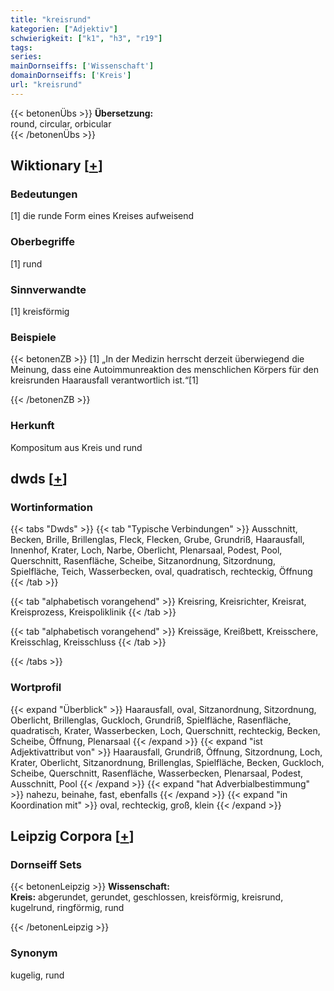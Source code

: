 ```yaml
---
title: "kreisrund"
kategorien: ["Adjektiv"]
schwierigkeit: ["k1", "h3", "r19"]
tags:
series:
mainDornseiffs: ['Wissenschaft']
domainDornseiffs: ['Kreis']
url: "kreisrund"
---
```


{{< betonenÜbs >}}
**Übersetzung:**  
round, circular, orbicular  
{{< /betonenÜbs >}}

## Wiktionary [[+](https://de.wiktionary.org/wiki/kreisrund)]

### Bedeutungen
[1] die runde Form eines Kreises aufweisend  

### Oberbegriffe
[1] rund  

### Sinnverwandte
[1] kreisförmig  

### Beispiele
{{< betonenZB >}}
[1] „In der Medizin herrscht derzeit überwiegend die Meinung, dass eine Autoimmunreaktion des menschlichen Körpers für den kreisrunden Haarausfall verantwortlich ist.“[1]  

{{< /betonenZB >}}
### Herkunft
Kompositum aus Kreis und rund  



## dwds [[+](https://www.dwds.de/wb/kreisrund)]

### Wortinformation
{{< tabs "Dwds" >}}
{{< tab "Typische Verbindungen" >}}
Ausschnitt, Becken, Brille, Brillenglas, Fleck, Flecken, Grube, Grundriß, Haarausfall, Innenhof, Krater, Loch, Narbe, Oberlicht, Plenarsaal, Podest, Pool, Querschnitt, Rasenfläche, Scheibe, Sitzanordnung, Sitzordnung, Spielfläche, Teich, Wasserbecken, oval, quadratisch, rechteckig, Öffnung
{{< /tab >}}

{{< tab "alphabetisch vorangehend" >}}
Kreisring, Kreisrichter, Kreisrat, Kreisprozess, Kreispoliklinik
{{< /tab >}}

{{< tab "alphabetisch vorangehend" >}}
Kreissäge, Kreißbett, Kreisschere, Kreisschlag, Kreisschluss
{{< /tab >}}

{{< /tabs >}}

### Wortprofil
{{< expand "Überblick" >}} Haarausfall, oval, Sitzanordnung, Sitzordnung, Oberlicht, Brillenglas, Guckloch, Grundriß, Spielfläche, Rasenfläche, quadratisch, Krater, Wasserbecken, Loch, Querschnitt, rechteckig, Becken, Scheibe, Öffnung, Plenarsaal {{< /expand >}}
{{< expand "ist Adjektivattribut von" >}} Haarausfall, Grundriß, Öffnung, Sitzordnung, Loch, Krater, Oberlicht, Sitzanordnung, Brillenglas, Spielfläche, Becken, Guckloch, Scheibe, Querschnitt, Rasenfläche, Wasserbecken, Plenarsaal, Podest, Ausschnitt, Pool {{< /expand >}}
{{< expand "hat Adverbialbestimmung" >}} nahezu, beinahe, fast, ebenfalls {{< /expand >}}
{{< expand "in Koordination mit" >}} oval, rechteckig, groß, klein {{< /expand >}}

## Leipzig Corpora [[+](https://corpora.uni-leipzig.de/en/res?word=kreisrund&corpusId=deu_newscrawl-public_2018)]

### Dornseiff Sets
{{< betonenLeipzig >}}
**Wissenschaft:**  
**Kreis:** abgerundet, gerundet, geschlossen, kreisförmig, kreisrund, kugelrund, ringförmig, rund  

{{< /betonenLeipzig >}}

### Synonym
kugelig, rund

